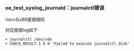 ### oe_test_syslog_journald：journalctl错误

riscv与x86报错相同

对应报错log如下

```
+ journalctl /dev/vda
+ CHECK_RESULT 1 0 0 'Failed to execute journalctl disk'
```

